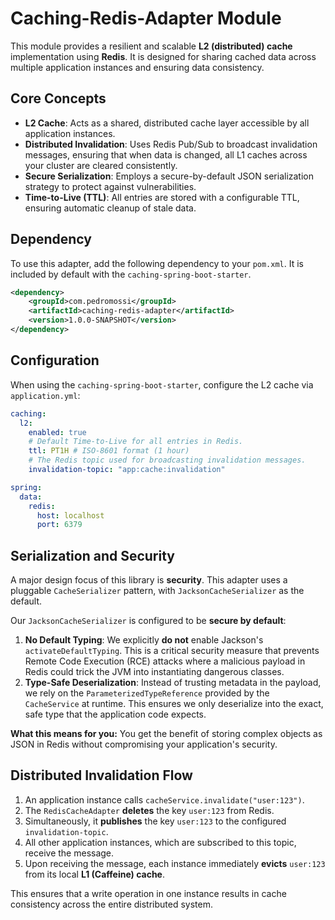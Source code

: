# Caching-Redis-Adapter Module

This module provides a resilient and scalable **L2 (distributed) cache** implementation using **Redis**. It is designed for sharing cached data across multiple application instances and ensuring data consistency.

## Core Concepts

-   **L2 Cache**: Acts as a shared, distributed cache layer accessible by all application instances.
-   **Distributed Invalidation**: Uses Redis Pub/Sub to broadcast invalidation messages, ensuring that when data is changed, all L1 caches across your cluster are cleared consistently.
-   **Secure Serialization**: Employs a secure-by-default JSON serialization strategy to protect against vulnerabilities.
-   **Time-to-Live (TTL)**: All entries are stored with a configurable TTL, ensuring automatic cleanup of stale data.

## Dependency

To use this adapter, add the following dependency to your `pom.xml`. It is included by default with the `caching-spring-boot-starter`.

```xml
<dependency>
    <groupId>com.pedromossi</groupId>
    <artifactId>caching-redis-adapter</artifactId>
    <version>1.0.0-SNAPSHOT</version>
</dependency>
```

## Configuration

When using the `caching-spring-boot-starter`, configure the L2 cache via `application.yml`:

```yaml
caching:
  l2:
    enabled: true
    # Default Time-to-Live for all entries in Redis.
    ttl: PT1H # ISO-8601 format (1 hour)
    # The Redis topic used for broadcasting invalidation messages.
    invalidation-topic: "app:cache:invalidation"

spring:
  data:
    redis:
      host: localhost
      port: 6379
```

## Serialization and Security

A major design focus of this library is **security**. This adapter uses a pluggable `CacheSerializer` pattern, with `JacksonCacheSerializer` as the default.

Our `JacksonCacheSerializer` is configured to be **secure by default**:
1.  **No Default Typing**: We explicitly **do not** enable Jackson's `activateDefaultTyping`. This is a critical security measure that prevents Remote Code Execution (RCE) attacks where a malicious payload in Redis could trick the JVM into instantiating dangerous classes.
2.  **Type-Safe Deserialization**: Instead of trusting metadata in the payload, we rely on the `ParameterizedTypeReference` provided by the `CacheService` at runtime. This ensures we only deserialize into the exact, safe type that the application code expects.

**What this means for you:** You get the benefit of storing complex objects as JSON in Redis without compromising your application's security.

## Distributed Invalidation Flow

1.  An application instance calls `cacheService.invalidate("user:123")`.
2.  The `RedisCacheAdapter` **deletes** the key `user:123` from Redis.
3.  Simultaneously, it **publishes** the key `user:123` to the configured `invalidation-topic`.
4.  All other application instances, which are subscribed to this topic, receive the message.
5.  Upon receiving the message, each instance immediately **evicts** `user:123` from its local **L1 (Caffeine) cache**.

This ensures that a write operation in one instance results in cache consistency across the entire distributed system.
